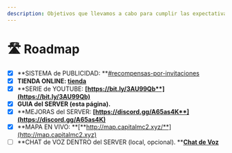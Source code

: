 ```yaml
---
description: Objetivos que llevamos a cabo para cumplir las expectativas
---
```


# 🛣 Roadmap

* [x] **SISTEMA de PUBLICIDAD: **[#recompensas-por-invitaciones](guia/recompensas.md#recompensas-por-invitaciones "mention")
* [x] **TIENDA ONLINE: **[tienda](guia/tienda/ "mention")****
* [x] **SERIE de YOUTUBE: **[**https://bit.ly/3AU99Qb**](https://bit.ly/3AU99Qb)****
* [x] **GUIA del SERVER (esta página).**
* [x] **MEJORAS del SERVER: **[**https://discord.gg/A65as4K**](https://discord.gg/A65as4K)****
* [x] **MAPA EN VIVO: **[**http://map.capitalmc2.xyz/**](http://map.capitalmc2.xyz)
* [ ] **CHAT de VOZ DENTRO del SERVER (local, opcional). **[**Chat de Voz**](guia/chat-de-voz.md)
